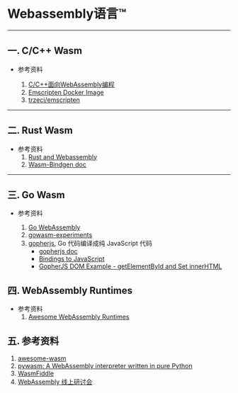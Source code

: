 # Webassembly语言™

---

## 一. C/C++ Wasm

* 参考资料
  
   1. [C/C++面向WebAssembly编程](https://www.cntofu.com/book/150/readme.html)
   2. [Emscripten Docker Image](https://hub.docker.com/r/emscripten/emsdk)
   3. [trzeci/emscripten](https://hub.docker.com/r/trzeci/emscripten/)

------


## 二. Rust Wasm

* 参考资料
	1. [Rust and Webassembly](https://rustwasm.github.io/docs/book/)
	2. [Wasm-Bindgen doc](https://rustwasm.github.io/docs/wasm-bindgen/introduction.html)

------

## 三. Go Wasm

* 参考资料

	1. [Go WebAssembly](https://github.com/golang/go/wiki/WebAssembly#executing-webassembly-with-nodejs)
	2. [gowasm-experiments](https://stdiopt.github.io/gowasm-experiments/)
	3. [gopherjs](https://github.com/gopherjs/gopherjs),  Go 代码编译成纯 JavaScript 代码
	   - [gopherjs doc](https://pkg.go.dev/github.com/gopherjs/gopherjs#section-documentation)
	   - [Bindings to JavaScript](https://github.com/gopherjs/gopherjs/wiki/bindings)
	   - [GopherJS DOM Example - getElementById and Set innerHTML](https://siongui.github.io/2016/01/10/gopherjs-dom-example-getElementById-innerHTML/)

## 四. WebAssembly Runtimes

* 参考资料
  1. [Awesome WebAssembly Runtimes](https://github.com/appcypher/awesome-wasm-runtimes)

## 五. 参考资料

1. [awesome-wasm](https://github.com/WebAssembly-cn/awesome-wasm)
2. [pywasm: A WebAssembly interpreter written in pure Python](https://github.com/mohanson/pywasm)
3. [WasmFiddle](https://wasdk.github.io/WasmFiddle/)
4. [WebAssembly 线上研讨会](https://www.w3.org/2020/08/29-chinese-web-wasm.minutes.html#x01)